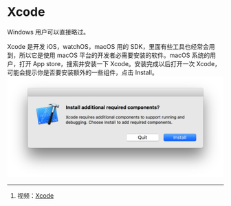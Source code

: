 # Xcode

Windows 用户可以直接略过。

Xcode 是开发 iOS，watchOS，macOS 用的 SDK，里面有些工具也经常会用到，所以它是使用 macOS 平台的开发者必需要安装的软件。macOS 系统的用户，打开 App store，搜索并安装一下 Xcode。安装完成以后打开一次 Xcode，可能会提示你是否要安装额外的一些组件，点击 Install。![](/assets/xcode-components.png)

---

1. 视频：[Xcode](https://ninghao.net/video/4566?a=51729)




